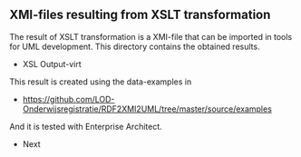 ## XMI-files resulting from XSLT transformation

The result of XSLT transformation is a XMI-file that can be imported in tools for UML development.  This directory contains the obtained results.

* XSL Output-virt

This result is created using the data-examples in 
  - https://github.com/LOD-Onderwijsregistratie/RDF2XMI2UML/tree/master/source/examples

And it is tested with Enterprise Architect.  

* Next
